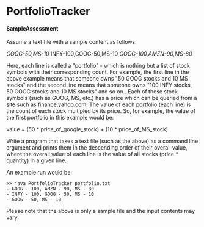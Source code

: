 # PortfolioTracker
#### SampleAssessment

Assume a text file with a sample content as follows:

*GOOG-50,MS-10*
INFY-100,GOOG-50,MS-10
*GOOG-100,AMZN-90,MS-80*

Here, each line is called a "portfolio" - which is nothing but a list of stock symbols with their corresponding count. For example, the first line in the above example means that someone owns "50 GOOG stocks and 10 MS stocks" and the second line means that someone owns "100 INFY stocks, 50 GOOG stocks and 10 MS stocks" and so on...Each of these stock symbols (such as GOOG, MS, etc.) has a price which can be queried from a site such as finance.yahoo.com. The value of each portfolio (each line) is the count of each stock multipled by its price. So, for example, the value of the first portfolio in this example would be:

   value = (50 * price_of_google_stock) + (10 * price_of_MS_stock)


Write a program that takes a text file (such as the above) as a command line argument and prints them in the descending order of their overall value, where the overall value of each line is the value of all stocks (price * quantity) in a given line.

An example run would be:

	>> java PortfolioTracker portfolio.txt
	- GOOG - 100, AMZN - 90, MS - 80
	- INFY - 100, GOOG - 50, MS - 10
	- GOOG - 50, MS - 10

Please note that the above is only a sample file and the input contents may vary.
